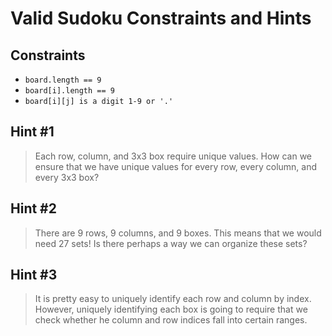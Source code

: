 # Valid Sudoku Constraints and Hints

## Constraints
-   `board.length == 9`
-   `board[i].length == 9`
-   `board[i][j] is a digit 1-9 or '.'`

## Hint #1
> Each row, column, and 3x3 box require unique values. How can we ensure that we have unique values for every row, every column, and every 3x3 box?

## Hint #2
> There are 9 rows, 9 columns, and 9 boxes. This means that we would need 27 sets! Is there perhaps a way we can organize these sets?

## Hint #3
> It is pretty easy to uniquely identify each row and column by index. However, uniquely identifying each box is going to require that we check whether he column and row indices fall into certain ranges.